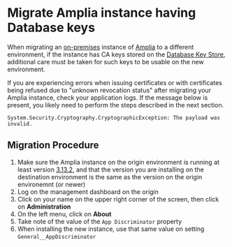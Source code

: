 ﻿# Migrate Amplia instance having Database keys

When migrating an [on-premises](index.md) instance of [Amplia](../index.md) to a different environment, if the instance has CA keys
stored on the [Database Key Store](key-stores/database.md), additional care must be taken for such keys to be usable on the new environment.

If you are experiencing errors when issuing certificates or with certificates being refused due to "unknown revocation status" after migrating
your Amplia instance, check your application logs. If the message below is present, you likely need to perform the steps described in the next section.

```
System.Security.Cryptography.CryptographicException: The payload was invalid.
```

## Migration Procedure

1. Make sure the Amplia instance on the origin environment is running at least version [3.13.2](../changelog.md), and that the version you are
   installing on the destination environment is the same as the version on the origin environemnt (or newer)
1. Log on the management dashboard on the origin
1. Click on your name on the upper right corner of the screen, then click on **Administration**
1. On the left menu, click on **About**
1. Take note of the value of the `App Discriminator` property
1. When installing the new instance, use that same value on setting `General__AppDiscriminator`
